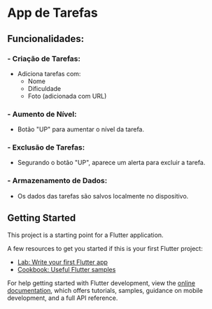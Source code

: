 # App de Tarefas

## Funcionalidades:
### - Criação de Tarefas:
- Adiciona tarefas com:
  - Nome
  - Dificuldade
  - Foto (adicionada com URL)

### - Aumento de Nível:
- Botão "UP" para aumentar o nível da tarefa.

### - Exclusão de Tarefas:
- Segurando o botão "UP", aparece um alerta para excluir a tarefa.

### - Armazenamento de Dados:
- Os dados das tarefas são salvos localmente no dispositivo.






  

## Getting Started

This project is a starting point for a Flutter application.

A few resources to get you started if this is your first Flutter project:

- [Lab: Write your first Flutter app](https://docs.flutter.dev/get-started/codelab)
- [Cookbook: Useful Flutter samples](https://docs.flutter.dev/cookbook)

For help getting started with Flutter development, view the
[online documentation](https://docs.flutter.dev/), which offers tutorials,
samples, guidance on mobile development, and a full API reference.
